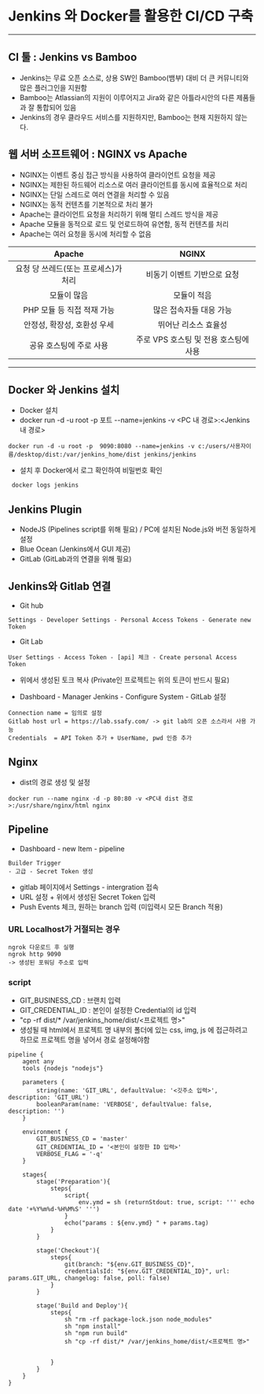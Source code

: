 # Jenkins 와 Docker를 활용한 CI/CD 구축



--------
## CI 툴 : Jenkins vs Bamboo
- Jenkins는 무료 오픈 소스로, 상용 SW인 Bamboo(뱀부) 대비  더 큰 커뮤니티와 많은 플러그인을 지원함
- Bamboo는 Atlassian의 지원이 이루어지고 Jira와 같은 아틀라시안의 다른 제품들과 잘 통합되어 있음
- Jenkins의 경우 클라우드 서비스를 지원하지만, Bamboo는 현재 지원하지 않는다.

## 웹 서버 소프트웨어 : NGINX vs Apache
- NGINX는 이벤트 중심 접근 방식을 사용하여 클라이언트 요청을 제공
- NGINX는 제한된 하드웨어 리소스로 여러 클라이언트를 동시에 효율적으로 처리
- NGINX는 단일 스레드로 여러 연결을 처리할 수 있음
- NGINX는 동적 컨텐츠를 기본적으로 처리 불가
- Apache는 클라이언트 요청을 처리하기 위해 멀티 스레드 방식을 제공
- Apache 모듈을 동적으로 로드 및 언로드하여 유연함, 동적 컨텐츠를 처리
- Apache는 여러 요청을 동시에 처리할 수 없음

|Apache|NGINX|
|:----:|:----:|
|요청 당 쓰레드(또는 프로세스)가 처리|비동기 이벤트 기반으로 요청|
|모듈이 많음|모듈이 적음|
|PHP 모듈 등 직접 적재 가능|많은 접속자들 대응 가능|
|안정성, 확장성, 호환성 우세|뛰어난 리소스 효율성|
|공유 호스팅에 주로 사용|주로 VPS 호스팅 및 전용 호스팅에 사용|

------------
## Docker 와 Jenkins 설치
- Docker 설치
- docker run -d -u root -p 포트 --name=jenkins -v <PC 내 경로>:<Jenkins 내 경로>
```
docker run -d -u root -p  9090:8080 --name=jenkins -v c:/users/사용자이름/desktop/dist:/var/jenkins_home/dist jenkins/jenkins
```
- 설치 후 Docker에서 로그 확인하여 비밀번호 확인
```
 docker logs jenkins
 ```
 
 
## Jenkins Plugin
- NodeJS (Pipelines script를 위해 필요) / PC에 설치된 Node.js와 버전 동일하게 설정
- Blue Ocean (Jenkins에서 GUI 제공)
- GitLab (GitLab과의 연결을 위해 필요)

  
## Jenkins와 Gitlab 연결
- Git hub
```
Settings - Developer Settings - Personal Access Tokens - Generate new Token
```
- Git Lab
```
User Settings - Access Token - [api] 체크 - Create personal Access Token
```
- 위에서 생성된 토크 복사 (Private인 프로젝트는 위의 토큰이 반드시 필요)


- Dashboard - Manager Jenkins - Configure System - GitLab 설정
```
Connection name = 임의로 설정
Gitlab host url = https://lab.ssafy.com/ -> git lab의 오픈 소스라서 사용 가능
Credentials  = API Token 추가 + UserName, pwd 인증 추가
```

## Nginx
- dist의 경로 생성 및 설정
```
docker run --name nginx -d -p 80:80 -v <PC내 dist 경로>:/usr/share/nginx/html nginx
```

## Pipeline
- Dashboard -  new Item - pipeline
```
Builder Trigger 
- 고급 - Secret Token 생성
```
- gitlab 페이지에서 Settings - intergration 접속 
- URL 설정 + 위에서 생성된 Secret Token 입력
- Push Events 체크, 원하는 branch 입력 (미입력시 모든 Branch 적용)
### URL Localhost가 거절되는 경우
 
```
ngrok 다운로드 후 실행
ngrok http 9090
-> 생성된 포워딩 주소로 입력
```

### script
- GIT_BUSINESS_CD : 브랜치 입력
- GIT_CREDENTIAL_ID : 본인이 설정한 Credential의 id 입력
- "cp -rf dist/* /var/jenkins_home/dist/<프로젝트 명>"
- 생성될 때 html에서 프로젝트 명 내부의 폴더에 있는 css, img, js 에 접근하려고 하므로 프로젝트 명을 넣어서 경로 설정해야함
```
pipeline {
    agent any
    tools {nodejs "nodejs"}

    parameters {
        string(name: 'GIT_URL', defaultValue: '<깃주소 입력>', description: 'GIT_URL')
        booleanParam(name: 'VERBOSE', defaultValue: false, description: '')
    }

    environment {
        GIT_BUSINESS_CD = 'master'
        GIT_CREDENTIAL_ID = '<본인이 설정한 ID 입력>'
        VERBOSE_FLAG = '-q'
    }

    stages{
        stage('Preparation'){
            steps{
                script{
                    env.ymd = sh (returnStdout: true, script: ''' echo date '+%Y%m%d-%H%M%S' ''')
                }
                echo("params : ${env.ymd} " + params.tag)
            }
        }

        stage('Checkout'){
            steps{
                git(branch: "${env.GIT_BUSINESS_CD}",
                credentialsId: "${env.GIT_CREDENTIAL_ID}", url: params.GIT_URL, changelog: false, poll: false)
            }
        }

        stage('Build and Deploy'){
            steps{
                sh "rm -rf package-lock.json node_modules"
                sh "npm install"
                sh "npm run build"
                sh "cp -rf dist/* /var/jenkins_home/dist/<프로젝트 명>"
                
                
            }
        }
    }
}

```
